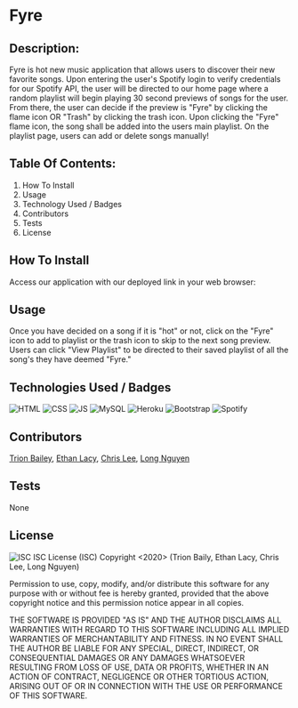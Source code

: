 # Fyre
 
## Description: 

Fyre is hot new music application that allows users to discover their new favorite songs. Upon entering the user's Spotify login to verify credentials for our Spotify API, the user will be directed to our home page where a random playlist will begin playing 30 second previews of songs for the user. From there, the user can decide if the preview is "Fyre" by clicking the flame icon OR "Trash" by clicking the trash icon. Upon clicking the "Fyre" flame icon, the song shall be added into the users main playlist. On the playlist page, users can add or delete songs manually!

## Table Of Contents:

1. How To Install
2. Usage
3. Technology Used / Badges
4. Contributors 
5. Tests
6. License

## How To Install

Access our application with our deployed link in your web browser: <URL HERE>

## Usage

Once you have decided on a song if it is "hot" or not, click on the "Fyre" icon to add to playlist or the trash icon to skip to the next song preview. Users can click "View Playlist" to be directed to their saved playlist of all the song's they have deemed "Fyre."

## Technologies Used / Badges
![HTML](https://img.shields.io/badge/Language-HTML5-orange) ![CSS](https://img.shields.io/badge/Language-CSS-blue) ![JS](https://img.shields.io/badge/Language-JavaScript-yellow) ![MySQL](https://img.shields.io/badge/Language-MySQL-blue) ![Heroku](https://img.shields.io/badge/Deployed-Heroku-purple) ![Bootstrap](https://img.shields.io/badge/Framework-Bootstrap-purple) ![Spotify](https://img.shields.io/badge/API-Spotify-green)

## Contributors

[Trion Bailey](https://github.com/trionb), [Ethan Lacy](https://github.com/Ethanl150), [Chris Lee](https://github.com/cil5345), [Long Nguyen](https://github.com/LNguyen95uzi)

## Tests

None

## License

![ISC](https://img.shields.io/badge/License-ISC-lightgrey)
ISC License (ISC)
Copyright <2020> (Trion Baily, Ethan Lacy, Chris Lee, Long Nguyen)

Permission to use, copy, modify, and/or distribute this software for any purpose with or without fee is hereby granted, provided that the above copyright notice and this permission notice appear in all copies.

THE SOFTWARE IS PROVIDED "AS IS" AND THE AUTHOR DISCLAIMS ALL WARRANTIES WITH REGARD TO THIS SOFTWARE INCLUDING ALL IMPLIED WARRANTIES OF MERCHANTABILITY AND FITNESS. IN NO EVENT SHALL THE AUTHOR BE LIABLE FOR ANY SPECIAL, DIRECT, INDIRECT, OR CONSEQUENTIAL DAMAGES OR ANY DAMAGES WHATSOEVER RESULTING FROM LOSS OF USE, DATA OR PROFITS, WHETHER IN AN ACTION OF CONTRACT, NEGLIGENCE OR OTHER TORTIOUS ACTION, ARISING OUT OF OR IN CONNECTION WITH THE USE OR PERFORMANCE OF THIS SOFTWARE.

